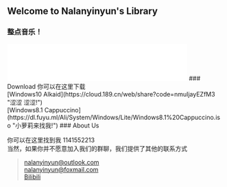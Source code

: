## Welcome to Nalanyinyun's Library
### 整点音乐！
<iframe frameborder="no" border="0" marginwidth="0" marginheight="0" width=420 height=86 src="//music.163.com/outchain/player?type=2&id=529814379&auto=1&height=66"></iframe>
### Download
你可以在这里下载<br>
[Windows10 Alkaid](https://cloud.189.cn/web/share?code=nmuIjayEZfM3 "涩涩 涩涩!")<br>
[Windows8.1 Cappuccino](https://dl.fuyu.ml/Ali/System/Windows/Lite/Windows8.1%20Cappuccino.iso "小萝莉来找我!")
### About Us

你可以在这里找到我 1141552213 <br>
当然，如果你并不愿意加入我们的群聊，我们提供了其他的联系方式<br>
>nalanyinyun@outlook.com<br>
>nalanyinyun@foxmail.com<br>
>[Bilibili](https://space.bilibili.com/384920476 "来点萝莉!")
